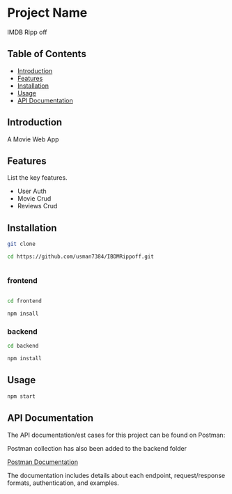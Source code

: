 # Project Name

IMDB Ripp off

## Table of Contents

- [Introduction](#introduction)
- [Features](#features)
- [Installation](#installation)
- [Usage](#usage)
- [API Documentation](#api-documentation)


## Introduction

A Movie Web App

## Features

List the key features.

- User Auth
- Movie Crud
- Reviews Crud

## Installation

```bash
git clone 

cd https://github.com/usman7384/IBDMRippoff.git



```

### frontend

```bash

cd frontend

npm insall
```

### backend

```bash
cd backend

npm install

```

## Usage

```bash
npm start
```

## API Documentation

The API documentation/est cases for this project can be found on Postman:

Postman collection has also been added to the backend folder

[Postman Documentation](https://documenter.getpostman.com/view/31616266/2sA3JGeNuZ)

The documentation includes details about each endpoint, request/response formats, authentication, and examples.

